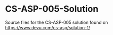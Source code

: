 # CS-ASP-005-Solution
Source files for the CS-ASP-005 solution found on https://www.devu.com/cs-asp/solution-1/
